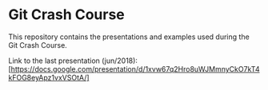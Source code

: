 # Git Crash Course 

This repository contains the presentations and examples used during the Git Crash Course.

Link to the last presentation (jun/2018): [https://docs.google.com/presentation/d/1xvw67q2Hro8uWJMmnyCkO7kT4kFOG8eyApz1vxVSOtA/]
